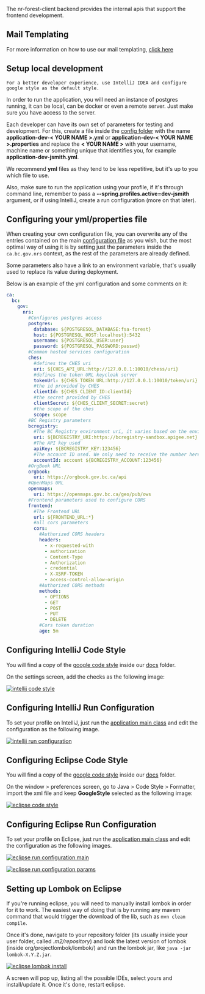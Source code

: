The nr-forest-client backend provides the internal apis that support the frontend development.

## Mail Templating

For more information on how to use our mail templating, [click here](docs/MAIL_FORMAT.md)


## Setup local development


    For a better developer experience, use IntelliJ IDEA and configure google style as the default style.

In order to run the application, you will need an instance of postgres running, it can be local, 
can be docker or even a remote server. Just make sure you have access to the server.


Each developer can have its own set of parameters for testing and development. For this, create a file inside the 
[config folder](config) with the name **application-dev-< YOUR NAME >.yml** or 
**application-dev-< YOUR NAME >.properties** and replace the **< YOUR NAME >** with your username, 
machine name or something unique that identifies you, for example **application-dev-jsmith.yml**.

We recommend **yml** files as they tend to be less repetitive, but it's up to you which file to use. 

Also, make sure to run the application using your profile, if it's through command line, remember to pass a 
**--spring.profiles.active=dev-jsmith** argument, or if using IntelliJ, create a run configuration (more on that later).

## Configuring your yml/properties file

When creating your own configuration file, you can overwrite any of the entries contained on the main 
[configuration file](src/main/resources/application.yml) as you wish, but the most optimal way of using it is by 
setting just the parameters inside the `ca.bc.gov.nrs` context, as the rest of the parameters are already defined.

Some parameters also have a link to an environment variable, that's usually used to replace 
its value during deployment.

Below is an example of the yml configuration and some comments on it:

```yml
ca:
  bc:
    gov:
      nrs:
        #Configures postgres access
        postgres:
          database: ${POSTGRESQL_DATABASE:fsa-forest}
          host: ${POSTGRESQL_HOST:localhost}:5432
          username: ${POSTGRESQL_USER:user}
          password: ${POSTGRESQL_PASSWORD:passwd}
        #Common hosted services configuration
        ches:
          #defines the CHES uri
          uri: ${CHES_API_URL:http://127.0.0.1:10010/chess/uri}
          #defines the token URL keycloak server
          tokenUrl: ${CHES_TOKEN_URL:http://127.0.0.1:10010/token/uri}
          #the id provided by CHES
          clientId: ${CHES_CLIENT_ID:clientId}
          #the secret provided by CHES
          clientSecret: ${CHES_CLIENT_SECRET:secret}
          #the scope of the ches
          scope: scope
        #BC Registry parameters
        bcregistry:
          #The BC Registry environment uri, it varies based on the environment
          uri: ${BCREGISTRY_URI:https://bcregistry-sandbox.apigee.net}
          #The API key used
          apiKey: ${BCREGISTRY_KEY:123456}
          #The account ID used. We only need to receive the number here, as the account fixed text is set
          accountId: account ${BCREGISTRY_ACCOUNT:123456}
        #OrgBook URL
        orgbook:
          uri: https://orgbook.gov.bc.ca/api
        #OpenMaps URL
        openmaps:
          uri: https://openmaps.gov.bc.ca/geo/pub/ows
        #Frontend parameters used to configure CORS
        frontend:
          #The Frontend URL
          url: ${FRONTEND_URL:*}
          #all cors parameters
          cors:
            #Authorized CORS headers
            headers:
              - x-requested-with
              - authorization
              - Content-Type
              - Authorization
              - credential
              - X-XSRF-TOKEN
              - access-control-allow-origin
            #Authorized CORS methods
            methods:
              - OPTIONS
              - GET
              - POST
              - PUT
              - DELETE
            #Cors token duration
            age: 5m

```


## Configuring IntelliJ Code Style

You will find a copy of the [google code style](docs/google_checks.xml) inside our [docs](docs) folder.

On the settings screen, add the checks as the following image:

[![intellij code style](docs/intellij-code-style.png)](docs/intellij-code-style.png)


## Configuring IntelliJ Run Configuration

To set your profile on IntelliJ, just run the 
[application main class](src/main/java/ca/bc/gov/app/BootApplication.java) 
and edit the configuration as the following image.

[![intellij run configuration](docs/intellij-run-config.png)](docs/intellij-run-config.png)

## Configuring Eclipse Code Style

You will find a copy of the [google code style](docs/eclipse-java-google-style.xml) inside our [docs](docs) folder.

On the window > preferences screen, go to Java > Code Style > Formatter, 
import the xml file and keep **GoogleStyle** selected as the following image:

[![eclipse code style](docs/eclipse-code-style.png)](docs/eclipse-code-style.png)


## Configuring Eclipse Run Configuration

To set your profile on Eclipse, just run the
[application main class](src/main/java/ca/bc/gov/app/BootApplication.java)
and edit the configuration as the following images.

[![eclipse run configuration main](docs/eclipse-run-config1.png)](docs/eclipse-run-config1.png)

[![eclipse run configuration params](docs/eclipse-run-config2.png)](docs/eclipse-run-config2.png)


## Setting up Lombok on Eclipse

If you're running eclipse, you will need to manually install lombok in order for it to work. 
The easiest way of doing that is by running any mavem command that would trigger the download of the lib, such as
`mvn clean compile`.

Once it's done, navigate to your repository folder (its usually inside your user folder, called *.m2/repository*) 
and look the latest version of lombok (inside org/projectlombok/lombok/) and run the lombok jar, 
like `java -jar lombok-X.Y.Z.jar`.

[![eclipse lombok install](docs/eclipse-lombok.png)](docs/eclipse-lombok.png)

A screen will pop up, listing all the possible IDEs, select yours and install/update it. Once it's done, 
restart eclipse.